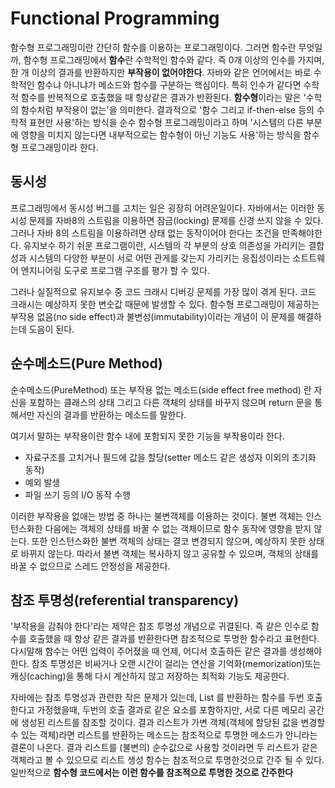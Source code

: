 # Functional Programming

함수형 프로그래밍이란 간단히 함수를 이용하는 프로그래밍이다.
그러면 함수란 무엇일까, 함수형 프로그래밍에서 **함수**란 수학적인 함수와 같다.
즉 0개 이상의 인수를 가지며, 한 개 이상의 결과를 반환하지만 **부작용이 없어야한다**.
자바와 같은 언어에서는 바로 수학적인 함수냐 아니냐가 메소드와 함수를 구분하는 핵심이다.
특히 인수가 같다면 수학적 함수를 반복적으로 호출했을 때 항상같은 결과가 반환된다.
**함수형**이라는 말은 '수학의 함수처럼 부작용이 없는'을 의미한다. 
결과적으로 '함수 그리고 if-then-else 등의 수학적 표현만 사용'하는 방식을 순수 함수형 프로그래밍이라고 하며
'시스템의 다른 부분에 영향을 미치지 않는다면 내부적으로는 함수형이 아닌 기능도 사용'하는 방식을 함수형 프로그래밍이라 한다.

## 동시성
프로그래밍에서 동시성 버그를 고치는 일은 굉장히 어려운일이다.
자바에서는 이러한 동시성 문제를 자바8의 스트림을 이용하면 잠금(locking) 문제를 신경 쓰지 않을 수 있다.
그러나 자바 8의 스트림을 이용하려면 상태 없는 동작이어야 한다는 조건을 만족해야한다.
유지보수 하기 쉬운 프로그램이란, 시스템의 각 부분의 상호 의존성을 가리키는 결합성과 시스템의 다양한 부분이
서로 어떤 관게를 갖는지 가리키는 응집성이라는 소트트웨어 엔지니어링 도구로 프로그램 구조를 평가 할 수 있다.

그러나 실질적으로 유지보수 중 코드 크래시 디버깅 문제를 가장 많이 겪게 된다. 코드 크래시는 예상하지 못한 변숫값 때문에 발생할 수 있다.
함수형 프로그래밍이 제공하는 부작용 없음(no side effect)과 불변성(immutability)이라는 개념이 이 문제를 해결하는데 도음이 된다.

## 순수메소드(Pure Method)
순수메소드(PureMethod) 또는 부작용 없는 메소드(side effect free method) 란 자신을 포함하는 클래스의 상태 그리고 다른 객체의 상태를 바꾸지 않으며 
return 문을 통해서만 자신의 결과를 반환하는 메소드를 말한다.

여기서 말하는 부작용이란 함수 내에 포함되지 못한 기능을 부작용이라 한다.
- 자료구조를 고치거나 필드에 값을 할당(setter 메소드 같은 생성자 이외의 초기화 동작)
- 예외 발생
- 파일 쓰기 등의 I/O 동작 수행

이러한 부작용을 없애는 방법 중 하나는 불변객체를 이용하는 것이다. 불변 객체는 인스턴스화한 다음에는 객체의 상태를 바꿀 수 없는 객체이므로
함수 동작에 영향을 받지 않는다. 또한 인스턴스화한 불변 객체의 상태는 결코 변경되지 않으며, 예상하지 못한 상태로 바뀌지 않는다.
따라서 불변 객체는 복사하지 않고 공유할 수 있으며, 객체의 상태를 바꿀 수 없으므로 스레드 안정성을 제공한다.

## 참조 투명성(referential transparency)
'부작용을 감춰야 한다'라는 제약은 참조 투명성 개념으로 귀결된다. 즉 같은 인수로 함수를 호출했을 때 항상 같은 결과를 반환한다면
참조적으로 투명한 함수라고 표현한다. 다시말해 함수는 어떤 입력이 주어졌을 때 언제, 어디서 호출하든 같은 결과를 생성해야한다.
참조 투명성은 비싸거나 오랜 시간이 걸리는 연산을 기억화(memorization)또는 캐싱(caching)을 통해 다시 계산하지 않고 저장하는 최적화 기능도 제공한다.

자바에는 참조 투명성과 관련한 작은 문제가 있는데, List 를 반환하는 함수를 두번 호출한다고 가정했을때, 두번의 호출 결과로 같은 요소를 포함하지만,
서로 다른 메모리 공간에 생성된 리스트를 참조할 것이다. 결과 리스트가 가변 객체(객체에 할당된 값을 변경할 수 있는 객체)라면 리스트를 반환하는 메소드는
참조적으로 투명한 메소드가 안니라는 결론이 나온다. 결과 리스트를 (불변의) 순수값으로 사용할 것이라면 두 리스트가 같은 객체라고 볼 수 있으므로 
리스트 생성 함수는 참조적으로 투명한것으로 간주 될 수 있다. 일반적으로 **함수형 코드에서는 이런 함수를 참조적으로 투명한 것으로 간주한다**
